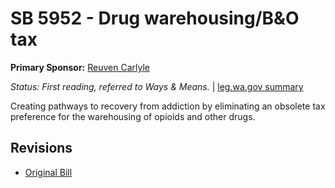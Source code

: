 # SB 5952 - Drug warehousing/B&O tax
**Primary Sponsor:** [Reuven Carlyle](/person/leg/reuven.carlyle.md)

*Status: First reading, referred to Ways & Means.* | [leg.wa.gov summary](https://app.leg.wa.gov/billsummary?BillNumber=5952&Year=2021)

Creating pathways to recovery from addiction by eliminating an obsolete tax preference for the warehousing of opioids and other drugs.

## Revisions
* [Original Bill](1/)
